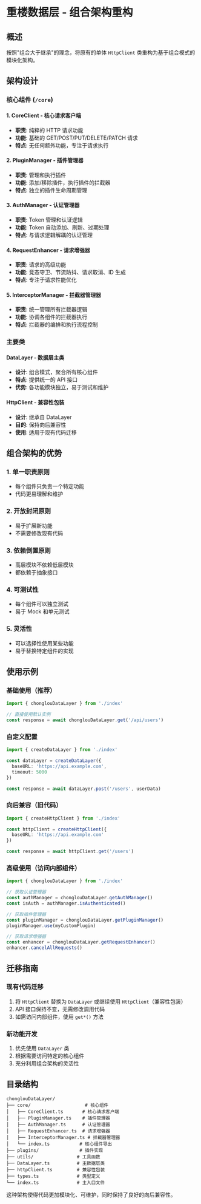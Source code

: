 # 重楼数据层 - 组合架构重构

## 概述

按照"组合大于继承"的理念，将原有的单体 `HttpClient` 类重构为基于组合模式的模块化架构。

## 架构设计

### 核心组件 (`/core`)

#### 1. CoreClient - 核心请求客户端

- **职责**: 纯粹的 HTTP 请求功能
- **功能**: 基础的 GET/POST/PUT/DELETE/PATCH 请求
- **特点**: 无任何额外功能，专注于请求执行

#### 2. PluginManager - 插件管理器

- **职责**: 管理和执行插件
- **功能**: 添加/移除插件，执行插件的拦截器
- **特点**: 独立的插件生命周期管理

#### 3. AuthManager - 认证管理器

- **职责**: Token 管理和认证逻辑
- **功能**: Token 自动添加、刷新、过期处理
- **特点**: 与请求逻辑解耦的认证管理

#### 4. RequestEnhancer - 请求增强器

- **职责**: 请求的高级功能
- **功能**: 竞态守卫、节流防抖、请求取消、ID 生成
- **特点**: 专注于请求性能优化

#### 5. InterceptorManager - 拦截器管理器

- **职责**: 统一管理所有拦截器逻辑
- **功能**: 协调各组件的拦截器执行
- **特点**: 拦截器的编排和执行流程控制

### 主要类

#### DataLayer - 数据层主类

- **设计**: 组合模式，聚合所有核心组件
- **特点**: 提供统一的 API 接口
- **优势**: 各功能模块独立，易于测试和维护

#### HttpClient - 兼容性包装

- **设计**: 继承自 DataLayer
- **目的**: 保持向后兼容性
- **使用**: 适用于现有代码迁移

## 组合架构的优势

### 1. 单一职责原则

- 每个组件只负责一个特定功能
- 代码更易理解和维护

### 2. 开放封闭原则

- 易于扩展新功能
- 不需要修改现有代码

### 3. 依赖倒置原则

- 高层模块不依赖低层模块
- 都依赖于抽象接口

### 4. 可测试性

- 每个组件可以独立测试
- 易于 Mock 和单元测试

### 5. 灵活性

- 可以选择性使用某些功能
- 易于替换特定组件的实现

## 使用示例

### 基础使用（推荐）

```typescript
import { chonglouDataLayer } from './index'

// 直接使用默认实例
const response = await chonglouDataLayer.get('/api/users')
```

### 自定义配置

```typescript
import { createDataLayer } from './index'

const dataLayer = createDataLayer({
  baseURL: 'https://api.example.com',
  timeout: 5000
})

const response = await dataLayer.post('/users', userData)
```

### 向后兼容（旧代码）

```typescript
import { createHttpClient } from './index'

const httpClient = createHttpClient({
  baseURL: 'https://api.example.com'
})

const response = await httpClient.get('/users')
```

### 高级使用（访问内部组件）

```typescript
import { chonglouDataLayer } from './index'

// 获取认证管理器
const authManager = chonglouDataLayer.getAuthManager()
const isAuth = authManager.isAuthenticated()

// 获取插件管理器
const pluginManager = chonglouDataLayer.getPluginManager()
pluginManager.use(myCustomPlugin)

// 获取请求增强器
const enhancer = chonglouDataLayer.getRequestEnhancer()
enhancer.cancelAllRequests()
```

## 迁移指南

### 现有代码迁移

1. 将 `HttpClient` 替换为 `DataLayer` 或继续使用 `HttpClient`（兼容性包装）
2. API 接口保持不变，无需修改调用代码
3. 如需访问内部组件，使用 `get*()` 方法

### 新功能开发

1. 优先使用 `DataLayer` 类
2. 根据需要访问特定的核心组件
3. 充分利用组合架构的灵活性

## 目录结构

```
chonglouDataLayer/
├── core/                    # 核心组件
│   ├── CoreClient.ts       # 核心请求客户端
│   ├── PluginManager.ts    # 插件管理器
│   ├── AuthManager.ts      # 认证管理器
│   ├── RequestEnhancer.ts  # 请求增强器
│   ├── InterceptorManager.ts # 拦截器管理器
│   └── index.ts           # 核心组件导出
├── plugins/               # 插件实现
├── utils/                # 工具函数
├── DataLayer.ts          # 主数据层类
├── httpClient.ts         # 兼容性包装
├── types.ts              # 类型定义
└── index.ts              # 主入口文件
```

这种架构使得代码更加模块化、可维护，同时保持了良好的向后兼容性。
